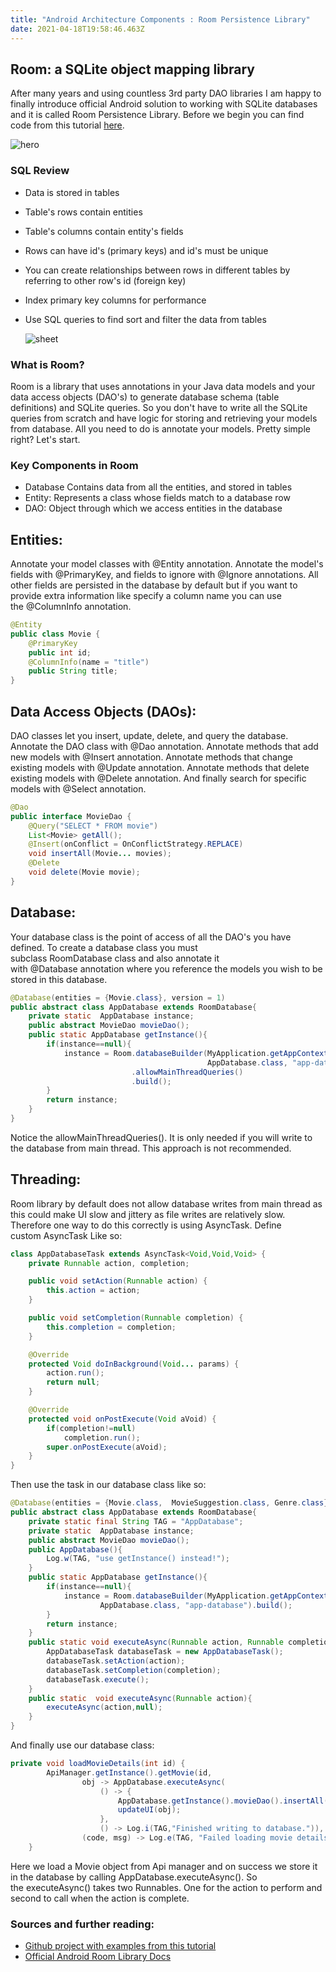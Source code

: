 ```yaml
---
title: "Android Architecture Components : Room Persistence Library"
date: 2021-04-18T19:58:46.463Z
---
```

## Room: a SQLite object mapping library

After many years and using countless 3rd party DAO libraries I am happy to finally introduce official Android solution to working with SQLite databases and it is called Room Persistence Library. Before we begin you can find code from this tutorial [here](https://github.com/Code-Principles/android-arch-comp-proj).

![hero](img/desktoproom-2x.png "hero")

### SQL Review

* Data is stored in tables
* Table's rows contain entities
* Table's columns contain entity's fields
* Rows can have id's (primary keys) and id's must be unique
* You can create relationships between rows in different tables by referring to other row's id (foreign key)
* Index primary key columns for performance
* Use SQL queries to find sort and filter the data from tables

  ![sheet](img/unnamed-1-.png "sheet")

### What is Room?

Room is a library that uses annotations in your Java data models and your data access objects (DAO's) to generate database schema (table definitions) and SQLite queries. So you don't have to write all the SQLite queries from scratch and have logic for storing and retrieving your models from database. All you need to do is annotate your models. Pretty simple right? Let's start.

### Key Components in Room

* Database Contains data from all the entities, and stored in tables
* Entity: Represents a class whose fields match to a database row
* DAO: Object through which we access entities in the database

## Entities:

Annotate your model classes with @Entity annotation. Annotate the model's fields with @PrimaryKey, and fields to ignore with @Ignore annotations. All other fields are persisted in the database by default but if you want to provide extra information like specify a column name you can use the @ColumnInfo annotation.

```java
@Entity
public class Movie {
    @PrimaryKey
    public int id;
    @ColumnInfo(name = "title")
    public String title;
}
```

## Data Access Objects (DAOs):

DAO classes let you insert, update, delete, and query the database. Annotate the DAO class with @Dao annotation. Annotate methods that add new models with @Insert annotation. Annotate methods that change existing models with @Update annotation. Annotate methods that delete existing models with @Delete annotation. And finally search for specific models with @Select annotation.

```java
@Dao
public interface MovieDao {
    @Query("SELECT * FROM movie")
    List<Movie> getAll();
    @Insert(onConflict = OnConflictStrategy.REPLACE)
    void insertAll(Movie... movies);
    @Delete
    void delete(Movie movie);
}
```

## Database:

Your database class is the point of access of all the DAO's you have defined. To create a database class you must subclass RoomDatabase class and also annotate it with @Database annotation where you reference the models you wish to be stored in this database.

```java
@Database(entities = {Movie.class}, version = 1)
public abstract class AppDatabase extends RoomDatabase{
    private static  AppDatabase instance;
    public abstract MovieDao movieDao();
    public static AppDatabase getInstance(){
        if(instance==null){
            instance = Room.databaseBuilder(MyApplication.getAppContext(), 
                                            AppDatabase.class, "app-database")
                           .allowMainThreadQueries()
                           .build();
        }
        return instance;
    }
}
```

Notice the allowMainThreadQueries(). It is only needed if you will write to the database from main thread. This approach is not recommended.

## Threading:

Room library by default does not allow database writes from main thread as this could make UI slow and jittery as file writes are relatively slow. Therefore one way to do this correctly is using AsyncTask. Define custom AsyncTask Like so:

```java
class AppDatabaseTask extends AsyncTask<Void,Void,Void> {
    private Runnable action, completion;

    public void setAction(Runnable action) {
        this.action = action;
    }

    public void setCompletion(Runnable completion) {
        this.completion = completion;
    }

    @Override
    protected Void doInBackground(Void... params) {
        action.run();
        return null;
    }

    @Override
    protected void onPostExecute(Void aVoid) {
        if(completion!=null)
            completion.run();
        super.onPostExecute(aVoid);
    }
}
```

Then use the task in our database class like so:

```java
@Database(entities = {Movie.class,  MovieSuggestion.class, Genre.class}, version = 1)
public abstract class AppDatabase extends RoomDatabase{
    private static final String TAG = "AppDatabase";
    private static  AppDatabase instance;
    public abstract MovieDao movieDao();
    public AppDatabase(){
        Log.w(TAG, "use getInstance() instead!");
    }
    public static AppDatabase getInstance(){
        if(instance==null){
            instance = Room.databaseBuilder(MyApplication.getAppContext(),
                    AppDatabase.class, "app-database").build();
        }
        return instance;
    }
    public static void executeAsync(Runnable action, Runnable completion){
        AppDatabaseTask databaseTask = new AppDatabaseTask();
        databaseTask.setAction(action);
        databaseTask.setCompletion(completion);
        databaseTask.execute();
    }
    public static  void executeAsync(Runnable action){
        executeAsync(action,null);
    }
}
```

And finally use our database class:

```java
private void loadMovieDetails(int id) {
        ApiManager.getInstance().getMovie(id,
                obj -> AppDatabase.executeAsync(
                    () -> {
                        AppDatabase.getInstance().movieDao().insertAll(obj);
                        updateUI(obj);
                    },
                    () -> Log.i(TAG,"Finished writing to database.")),
                (code, msg) -> Log.e(TAG, "Failed loading movie details: " + msg));
    }
```

Here we load a Movie object from Api manager and on success we store it in the database by calling AppDatabase.executeAsync(). So the executeAsync() takes two Runnables. One for the action to perform and second to call when the action is complete.

### Sources and further reading:

* [Github project with examples from this tutorial](https://github.com/Code-Principles/android-arch-comp-proj)
* [Official Android Room Library Docs](https://developer.android.com/topic/libraries/architecture/room.html)

[](<>)